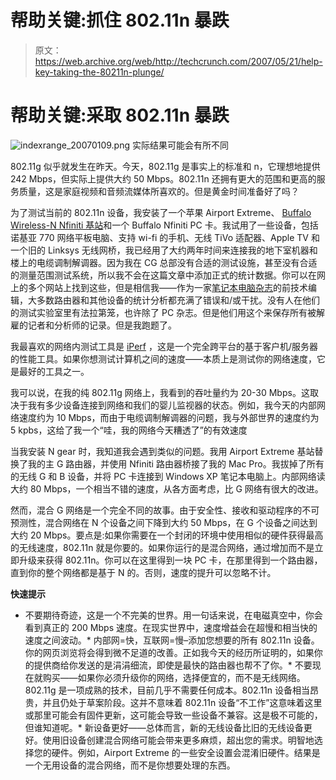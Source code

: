 # 帮助关键:抓住 802.11n 暴跌

> 原文：<https://web.archive.org/web/http://techcrunch.com/2007/05/21/help-key-taking-the-80211n-plunge/>

# 帮助关键:采取 802.11n 暴跌

![indexrange_20070109.png](img/c973a2fa54ae7a2e252d8c95694d998b.png)
实际结果可能会有所不同

802.11g 似乎就发生在昨天。今天，802.11g 是事实上的标准和 n，它理想地提供 242 Mbps，但实际上提供大约 50 Mbps。802.11n 还拥有更大的范围和更高的服务质量，这是家庭视频和音频流媒体所喜欢的。但是黄金时间准备好了吗？

为了测试当前的 802.11n 设备，我安装了一个苹果 Airport Extreme、 [Buffalo Wireless-N Nfiniti 基站](https://web.archive.org/web/20210307083934/http://www.buffalotech.com/products/wireless/wireless-n-nfiniti-dual-band/)和一个 Buffalo Nfiniti PC 卡。我试用了一些设备，包括诺基亚 770 网络平板电脑、支持 wi-fi 的手机、无线 TiVo 适配器、Apple TV 和一个旧的 Linksys 无线网桥，我已经用了大约两年时间来连接我的地下室机器和楼上的电缆调制解调器。因为我在 CG 总部没有合适的测试设施，甚至没有合适的测量范围测试系统，所以我不会在这篇文章中添加正式的统计数据。你可以在网上的多个网站上找到这些，但是相信我——作为一家[笔记本电脑杂志](https://web.archive.org/web/20210307083934/http://laptopmag.com/Review/Buffalo-N-Nfiniti-Dual-Band-Router-AP-WZR-AG300NH.htm)的前技术编辑，大多数路由器和其他设备的统计分析都充满了错误和/或干扰。没有人在他们的测试实验室里有法拉第笼，也许除了 PC 杂志。但是他们用这个来保存所有被解雇的记者和分析师的记录。但是我跑题了。

我最喜欢的网络内测试工具是 [iPerf](https://web.archive.org/web/20210307083934/http://dast.nlanr.net/Projects/Iperf/#whatis) ，这是一个完全跨平台的基于客户机/服务器的性能工具。如果你想测试计算机之间的速度——本质上是测试你的网络速度，它是最好的工具之一。

我可以说，在我的纯 802.11g 网络上，我看到的吞吐量约为 20-30 Mbps。这取决于我有多少设备连接到网络和我们的婴儿监视器的状态。例如，我今天的内部网络速度约为 10 Mbps，而由于电缆调制解调器的问题，我与外部世界的速度约为 5 kpbs，这给了我一个“哇，我的网络今天糟透了”的有效速度

当我安装 N gear 时，我知道我会遇到类似的问题。我用 Airport Extreme 基站替换了我的主 G 路由器，并使用 Nfiniti 路由器桥接了我的 Mac Pro。我拔掉了所有的无线 G 和 B 设备，并将 PC 卡连接到 Windows XP 笔记本电脑上。内部网络读大约 80 Mbps，一个相当不错的速度，从各方面考虑，比 G 网络有很大的改进。

然而，混合 G 网络是一个完全不同的故事。由于安全性、接收和驱动程序的不可预测性，混合网络在 N 个设备之间下降到大约 50 Mbps，在 G 个设备之间达到大约 20 Mbps。要点是:如果你需要在一个封闭的环境中使用相似的硬件获得最高的无线速度，802.11n 就是你要的。如果你运行的是混合网络，通过增加而不是立即升级来获得 802.11n。你可以在这里得到一块 PC 卡，在那里得到一个路由器，直到你的整个网络都是基于 N 的。否则，速度的提升可以忽略不计。

**快速提示**

*   不要期待奇迹，这是一个不完美的世界。用一句话来说，在电磁真空中，你会看到真正的 200 Mbps 速度。在现实世界中，速度增益会在超慢和相当快的速度之间波动。*   内部网=快，互联网=慢–添加您想要的所有 802.11n 设备。你的网页浏览将会得到微不足道的改善。正如我今天的经历所证明的，如果你的提供商给你发送的是涓涓细流，即使是最快的路由器也帮不了你。*   不要现在就购买——如果你必须升级你的网络，选择便宜的，而不是无线网络。802.11g 是一项成熟的技术，目前几乎不需要任何成本。802.11n 设备相当昂贵，并且仍处于草案阶段。这并不意味着 802.11n 设备“不工作”这意味着这里或那里可能会有固件更新，这可能会导致一些设备不兼容。这是极不可能的，但谁知道呢。*   新设备更好——总体而言，新的无线设备比旧的无线设备更好。使用旧设备创建混合网络可能会带来更多麻烦，超出您的需求。明智地选择您的硬件。例如，Airport Extreme 的一些安全设置会混淆旧硬件。结果是一个无用设备的混合网络，而不是你想要处理的东西。